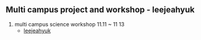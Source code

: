 ## Multi campus  project and workshop - leejeahyuk

1. multi campus science workshop 11.11 ~ 11 13
   - [leejeahyuk]()
